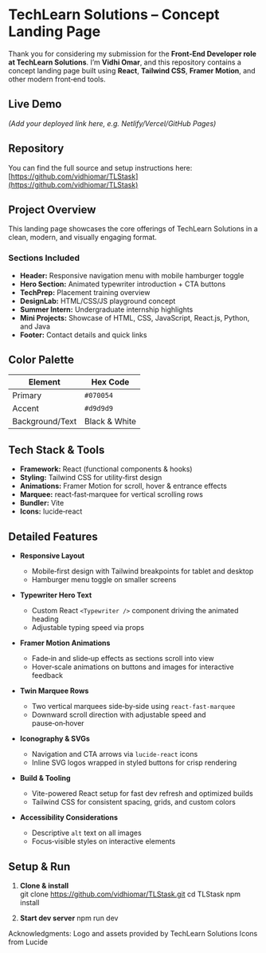 # TechLearn Solutions – Concept Landing Page

Thank you for considering my submission for the **Front‑End Developer role at TechLearn Solutions**. I’m **Vidhi Omar**, and this repository contains a concept landing page built using **React**, **Tailwind CSS**, **Framer Motion**, and other modern front‑end tools.

## Live Demo

*(Add your deployed link here, e.g. Netlify/Vercel/GitHub Pages)*

##  Repository

You can find the full source and setup instructions here:  
[https://github.com/vidhiomar/TLStask](https://github.com/vidhiomar/TLStask)

## Project Overview

This landing page showcases the core offerings of TechLearn Solutions in a clean, modern, and visually engaging format.

### Sections Included

- **Header:** Responsive navigation menu with mobile hamburger toggle  
- **Hero Section:** Animated typewriter introduction + CTA buttons  
- **TechPrep:** Placement training overview  
- **DesignLab:** HTML/CSS/JS playground concept  
- **Summer Intern:** Undergraduate internship highlights  
- **Mini Projects:** Showcase of HTML, CSS, JavaScript, React.js, Python, and Java  
- **Footer:** Contact details and quick links  

##  Color Palette

| Element          | Hex Code  |
|------------------|-----------|
| Primary          | `#070054` |
| Accent           | `#d9d9d9` |
| Background/Text  | Black & White |

##  Tech Stack & Tools

- **Framework:** React (functional components & hooks)  
- **Styling:** Tailwind CSS for utility‑first design  
- **Animations:** Framer Motion for scroll, hover & entrance effects  
- **Marquee:** react‑fast‑marquee for vertical scrolling rows  
- **Bundler:** Vite  
- **Icons:** lucide‑react  

## Detailed Features

- **Responsive Layout**  
  - Mobile‑first design with Tailwind breakpoints for tablet and desktop  
  - Hamburger menu toggle on smaller screens  

- **Typewriter Hero Text**  
  - Custom React `<Typewriter />` component driving the animated heading  
  - Adjustable typing speed via props  

- **Framer Motion Animations**  
  - Fade‑in and slide‑up effects as sections scroll into view  
  - Hover‑scale animations on buttons and images for interactive feedback  

- **Twin Marquee Rows**  
  - Two vertical marquees side‑by‑side using `react-fast-marquee`  
  - Downward scroll direction with adjustable speed and pause‑on‑hover  

- **Iconography & SVGs**  
  - Navigation and CTA arrows via `lucide-react` icons  
  - Inline SVG logos wrapped in styled buttons for crisp rendering  

- **Build & Tooling**  
  - Vite-powered React setup for fast dev refresh and optimized builds  
  - Tailwind CSS for consistent spacing, grids, and custom colors  

- **Accessibility Considerations**  
  - Descriptive `alt` text on all images  
  - Focus‑visible styles on interactive elements  

## Setup & Run

1. **Clone & install**  
   git clone https://github.com/vidhiomar/TLStask.git
   cd TLStask
   npm install

2. **Start dev server** 
    npm run dev

Acknowledgments:
Logo and assets provided by TechLearn Solutions
Icons from Lucide